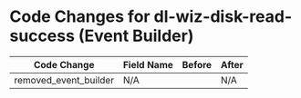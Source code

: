 # Code Changes for dl-wiz-disk-read-success (Event Builder)

| Code Change | Field Name | Before | After |
|-------------|------------|--------|-------|
| removed_event_builder | N/A |  | N/A |